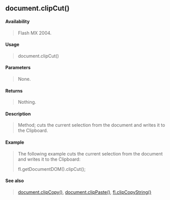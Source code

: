 ## document.clipCut()

#### Availability

> Flash MX 2004.

#### Usage

> document.clipCut()

#### Parameters

> None.

#### Returns

> Nothing.

#### Description

> Method; cuts the current selection from the document and writes it to the Clipboard.

#### Example

> The following example cuts the current selection from the document and writes it to the Clipboard:
>
> fl.getDocumentDOM().clipCut();

#### See also

> [document.clipCopy()](#_bookmark150), [document.clipPaste()](#document.clipPaste()), [fl.clipCopyString()](#_bookmark458)

<span id="document.clipPaste()" class="anchor"></span>
